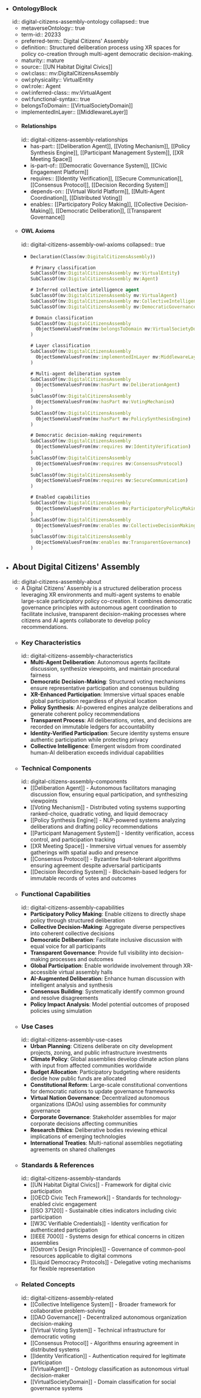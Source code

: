 - ### OntologyBlock
  id:: digital-citizens-assembly-ontology
  collapsed:: true
	- metaverseOntology:: true
	- term-id:: 20233
	- preferred-term:: Digital Citizens' Assembly
	- definition:: Structured deliberation process using XR spaces for policy co-creation through multi-agent democratic decision-making.
	- maturity:: mature
	- source:: [[UN Habitat Digital Civics]]
	- owl:class:: mv:DigitalCitizensAssembly
	- owl:physicality:: VirtualEntity
	- owl:role:: Agent
	- owl:inferred-class:: mv:VirtualAgent
	- owl:functional-syntax:: true
	- belongsToDomain:: [[VirtualSocietyDomain]]
	- implementedInLayer:: [[MiddlewareLayer]]
	- #### Relationships
	  id:: digital-citizens-assembly-relationships
		- has-part:: [[Deliberation Agent]], [[Voting Mechanism]], [[Policy Synthesis Engine]], [[Participant Management System]], [[XR Meeting Space]]
		- is-part-of:: [[Democratic Governance System]], [[Civic Engagement Platform]]
		- requires:: [[Identity Verification]], [[Secure Communication]], [[Consensus Protocol]], [[Decision Recording System]]
		- depends-on:: [[Virtual World Platform]], [[Multi-Agent Coordination]], [[Distributed Voting]]
		- enables:: [[Participatory Policy Making]], [[Collective Decision-Making]], [[Democratic Deliberation]], [[Transparent Governance]]
	- #### OWL Axioms
	  id:: digital-citizens-assembly-owl-axioms
	  collapsed:: true
		- ```clojure
		  Declaration(Class(mv:DigitalCitizensAssembly))

		  # Primary classification
		  SubClassOf(mv:DigitalCitizensAssembly mv:VirtualEntity)
		  SubClassOf(mv:DigitalCitizensAssembly mv:Agent)

		  # Inferred collective intelligence agent
		  SubClassOf(mv:DigitalCitizensAssembly mv:VirtualAgent)
		  SubClassOf(mv:DigitalCitizensAssembly mv:CollectiveIntelligenceAgent)
		  SubClassOf(mv:DigitalCitizensAssembly mv:DemocraticGovernanceAgent)

		  # Domain classification
		  SubClassOf(mv:DigitalCitizensAssembly
		    ObjectSomeValuesFrom(mv:belongsToDomain mv:VirtualSocietyDomain)
		  )

		  # Layer classification
		  SubClassOf(mv:DigitalCitizensAssembly
		    ObjectSomeValuesFrom(mv:implementedInLayer mv:MiddlewareLayer)
		  )

		  # Multi-agent deliberation system
		  SubClassOf(mv:DigitalCitizensAssembly
		    ObjectSomeValuesFrom(mv:hasPart mv:DeliberationAgent)
		  )
		  SubClassOf(mv:DigitalCitizensAssembly
		    ObjectSomeValuesFrom(mv:hasPart mv:VotingMechanism)
		  )
		  SubClassOf(mv:DigitalCitizensAssembly
		    ObjectSomeValuesFrom(mv:hasPart mv:PolicySynthesisEngine)
		  )

		  # Democratic decision-making requirements
		  SubClassOf(mv:DigitalCitizensAssembly
		    ObjectSomeValuesFrom(mv:requires mv:IdentityVerification)
		  )
		  SubClassOf(mv:DigitalCitizensAssembly
		    ObjectSomeValuesFrom(mv:requires mv:ConsensusProtocol)
		  )
		  SubClassOf(mv:DigitalCitizensAssembly
		    ObjectSomeValuesFrom(mv:requires mv:SecureCommunication)
		  )

		  # Enabled capabilities
		  SubClassOf(mv:DigitalCitizensAssembly
		    ObjectSomeValuesFrom(mv:enables mv:ParticipatoryPolicyMaking)
		  )
		  SubClassOf(mv:DigitalCitizensAssembly
		    ObjectSomeValuesFrom(mv:enables mv:CollectiveDecisionMaking)
		  )
		  SubClassOf(mv:DigitalCitizensAssembly
		    ObjectSomeValuesFrom(mv:enables mv:TransparentGovernance)
		  )
		  ```
- ## About Digital Citizens' Assembly
  id:: digital-citizens-assembly-about
	- A Digital Citizens' Assembly is a structured deliberation process leveraging XR environments and multi-agent systems to enable large-scale participatory policy co-creation. It combines democratic governance principles with autonomous agent coordination to facilitate inclusive, transparent decision-making processes where citizens and AI agents collaborate to develop policy recommendations.
	- ### Key Characteristics
	  id:: digital-citizens-assembly-characteristics
		- **Multi-Agent Deliberation**: Autonomous agents facilitate discussion, synthesize viewpoints, and maintain procedural fairness
		- **Democratic Decision-Making**: Structured voting mechanisms ensure representative participation and consensus building
		- **XR-Enhanced Participation**: Immersive virtual spaces enable global participation regardless of physical location
		- **Policy Synthesis**: AI-powered engines analyze deliberations and generate coherent policy recommendations
		- **Transparent Process**: All deliberations, votes, and decisions are recorded on immutable ledgers for accountability
		- **Identity-Verified Participation**: Secure identity systems ensure authentic participation while protecting privacy
		- **Collective Intelligence**: Emergent wisdom from coordinated human-AI deliberation exceeds individual capabilities
	- ### Technical Components
	  id:: digital-citizens-assembly-components
		- [[Deliberation Agent]] - Autonomous facilitators managing discussion flow, ensuring equal participation, and synthesizing viewpoints
		- [[Voting Mechanism]] - Distributed voting systems supporting ranked-choice, quadratic voting, and liquid democracy
		- [[Policy Synthesis Engine]] - NLP-powered systems analyzing deliberations and drafting policy recommendations
		- [[Participant Management System]] - Identity verification, access control, and participation tracking
		- [[XR Meeting Space]] - Immersive virtual venues for assembly gatherings with spatial audio and presence
		- [[Consensus Protocol]] - Byzantine fault-tolerant algorithms ensuring agreement despite adversarial participants
		- [[Decision Recording System]] - Blockchain-based ledgers for immutable records of votes and outcomes
	- ### Functional Capabilities
	  id:: digital-citizens-assembly-capabilities
		- **Participatory Policy Making**: Enable citizens to directly shape policy through structured deliberation
		- **Collective Decision-Making**: Aggregate diverse perspectives into coherent collective decisions
		- **Democratic Deliberation**: Facilitate inclusive discussion with equal voice for all participants
		- **Transparent Governance**: Provide full visibility into decision-making processes and outcomes
		- **Global Participation**: Enable worldwide involvement through XR-accessible virtual assembly halls
		- **AI-Augmented Deliberation**: Enhance human discussion with intelligent analysis and synthesis
		- **Consensus Building**: Systematically identify common ground and resolve disagreements
		- **Policy Impact Analysis**: Model potential outcomes of proposed policies using simulation
	- ### Use Cases
	  id:: digital-citizens-assembly-use-cases
		- **Urban Planning**: Citizens deliberate on city development projects, zoning, and public infrastructure investments
		- **Climate Policy**: Global assemblies develop climate action plans with input from affected communities worldwide
		- **Budget Allocation**: Participatory budgeting where residents decide how public funds are allocated
		- **Constitutional Reform**: Large-scale constitutional conventions for democratic nations to update governance frameworks
		- **Virtual Nation Governance**: Decentralized autonomous organizations (DAOs) using assemblies for community governance
		- **Corporate Governance**: Stakeholder assemblies for major corporate decisions affecting communities
		- **Research Ethics**: Deliberative bodies reviewing ethical implications of emerging technologies
		- **International Treaties**: Multi-national assemblies negotiating agreements on shared challenges
	- ### Standards & References
	  id:: digital-citizens-assembly-standards
		- [[UN Habitat Digital Civics]] - Framework for digital civic participation
		- [[OECD Civic Tech Framework]] - Standards for technology-enabled civic engagement
		- [[ISO 37120]] - Sustainable cities indicators including civic participation
		- [[W3C Verifiable Credentials]] - Identity verification for authenticated participation
		- [[IEEE 7000]] - Systems design for ethical concerns in citizen assemblies
		- [[Ostrom's Design Principles]] - Governance of common-pool resources applicable to digital commons
		- [[Liquid Democracy Protocols]] - Delegative voting mechanisms for flexible representation
	- ### Related Concepts
	  id:: digital-citizens-assembly-related
		- [[Collective Intelligence System]] - Broader framework for collaborative problem-solving
		- [[DAO Governance]] - Decentralized autonomous organization decision-making
		- [[Virtual Voting System]] - Technical infrastructure for democratic voting
		- [[Consensus Protocol]] - Algorithms ensuring agreement in distributed systems
		- [[Identity Verification]] - Authentication required for legitimate participation
		- [[VirtualAgent]] - Ontology classification as autonomous virtual decision-maker
		- [[VirtualSocietyDomain]] - Domain classification for social governance systems
